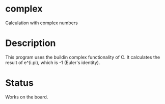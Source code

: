 
# complex

Calculation with complex numbers

# Description

This program uses the buildin complex functionality of C.
It calculates the result of e^(i.pi), which is -1 (Euler's identity).

# Status

Works on the board.
